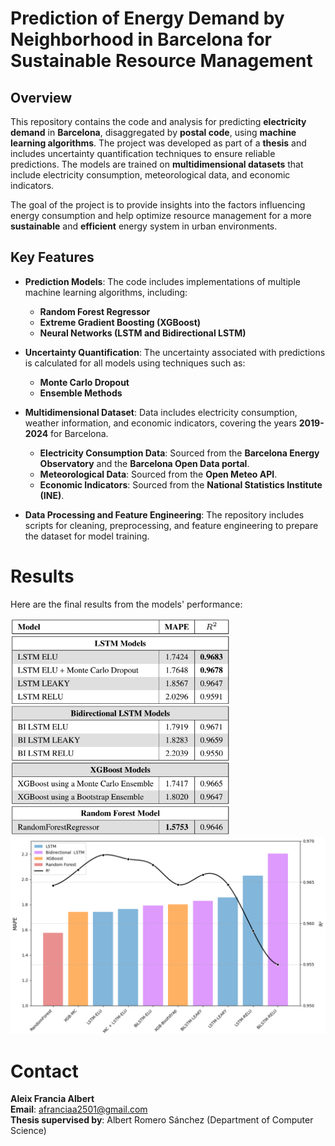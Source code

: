 # **Prediction of Energy Demand by Neighborhood in Barcelona for Sustainable Resource Management**

## Overview
This repository contains the code and analysis for predicting **electricity demand** in **Barcelona**, disaggregated by **postal code**, using **machine learning algorithms**. The project was developed as part of a **thesis** and includes uncertainty quantification techniques to ensure reliable predictions. The models are trained on **multidimensional datasets** that include electricity consumption, meteorological data, and economic indicators.

The goal of the project is to provide insights into the factors influencing energy consumption and help optimize resource management for a more **sustainable** and **efficient** energy system in urban environments.

## Key Features
- **Prediction Models**: The code includes implementations of multiple machine learning algorithms, including:
  - **Random Forest Regressor**
  - **Extreme Gradient Boosting (XGBoost)**
  - **Neural Networks (LSTM and Bidirectional LSTM)**

- **Uncertainty Quantification**: The uncertainty associated with predictions is calculated for all models using techniques such as:
  - **Monte Carlo Dropout**
  - **Ensemble Methods**

- **Multidimensional Dataset**: Data includes electricity consumption, weather information, and economic indicators, covering the years **2019-2024** for Barcelona.
  - **Electricity Consumption Data**: Sourced from the **Barcelona Energy Observatory** and the **Barcelona Open Data portal**.
  - **Meteorological Data**: Sourced from the **Open Meteo API**.
  - **Economic Indicators**: Sourced from the **National Statistics Institute (INE)**.

- **Data Processing and Feature Engineering**: The repository includes scripts for cleaning, preprocessing, and feature engineering to prepare the dataset for model training.

# Results

Here are the final results from the models' performance:

<p align="left">
  <img src="table.png" alt="Table" width="350"/>
  <img src="plot_res.png" alt="Plot" width="700"/>
</p>


# Contact

**Aleix Francia Albert**  
**Email**: afranciaa2501@gmail.com  
**Thesis supervised by**: Albert Romero Sánchez (Department of Computer Science)

